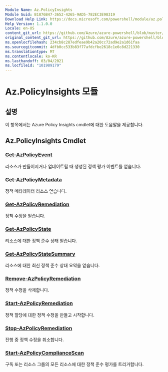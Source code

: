 ```yaml
---
Module Name: Az.PolicyInsights
Module Guid: B1876B47-3652-4265-9AD5-782EC3E98319
Download Help Link: https://docs.microsoft.com/powershell/module/az.policyinsights
Help Version: 1.1.0.0
Locale: en-US
content_git_url: https://github.com/Azure/azure-powershell/blob/master/src/PolicyInsights/PolicyInsights/help/Az.PolicyInsights.md
original_content_git_url: https://github.com/Azure/azure-powershell/blob/master/src/PolicyInsights/PolicyInsights/help/Az.PolicyInsights.md
ms.openlocfilehash: 234cb8c287edfeae9b42a20cc72ad9e2a1d61faa
ms.sourcegitcommit: 4dfb0cc533b83f77afdcfbe2618c1e6c8d221330
ms.translationtype: MT
ms.contentlocale: ko-KR
ms.lasthandoff: 03/04/2021
ms.locfileid: "101989179"
---
```

# Az.PolicyInsights 모듈
## 설명
이 항목에서는 Azure Policy Insights cmdlet에 대한 도움말을 제공합니다.

## Az.PolicyInsights Cmdlet
### [Get-AzPolicyEvent](Get-AzPolicyEvent.md)
리소스가 만들어지거나 업데이트될 때 생성된 정책 평가 이벤트를 얻습니다.

### [Get-AzPolicyMetadata](Get-AzPolicyMetadata.md)
정책 메타데이터 리소스 얻습니다.

### [Get-AzPolicyRemediation](Get-AzPolicyRemediation.md)
정책 수정을 얻습니다.

### [Get-AzPolicyState](Get-AzPolicyState.md)
리소스에 대한 정책 준수 상태 얻습니다.

### [Get-AzPolicyStateSummary](Get-AzPolicyStateSummary.md)
리소스에 대한 최신 정책 준수 상태 요약을 얻습니다.

### [Remove-AzPolicyRemediation](Remove-AzPolicyRemediation.md)
정책 수정을 삭제합니다.

### [Start-AzPolicyRemediation](Start-AzPolicyRemediation.md)
정책 할당에 대한 정책 수정을 만들고 시작합니다.

### [Stop-AzPolicyRemediation](Stop-AzPolicyRemediation.md)
진행 중 정책 수정을 취소합니다.

### [Start-AzPolicyComplianceScan](Start-AzPolicyComplianceScan.md)
구독 또는 리소스 그룹의 모든 리소스에 대한 정책 준수 평가를 트리거합니다.

